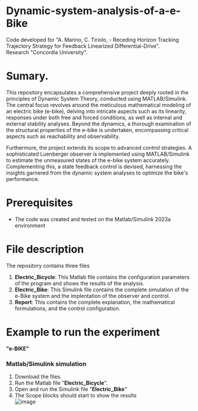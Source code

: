 # Dynamic-system-analysis-of-a-e-Bike

Code developed for "A. Marino, C. Tiriolo, - Receding Horizon Tracking Trajectory Strategy for Feedback Linearized Differential-Drive".  
Research "Concordia University".  

# Sumary.

This repository encapsulates a comprehensive project deeply rooted in the principles of Dynamic System Theory, conducted using MATLAB/Simulink. The central focus revolves around the meticulous mathematical modeling of an electric bike (e-bike), delving into intricate aspects such as its linearity, responses under both free and forced conditions, as well as internal and external stability analyses. Beyond the dynamics, a thorough examination of the structural properties of the e-bike is undertaken, encompassing critical aspects such as reachability and observability.

Furthermore, the project extends its scope to advanced control strategies. A sophisticated Luenberger observer is implemented using MATLAB/Simulink to estimate the unmeasured states of the e-bike system accurately. Complementing this, a state feedback control is devised, harnessing the insights garnered from the dynamic system analyses to optimize the bike's performance.

  
# Prerequisites
- The code was created and tested on the Matlab/Simulink 2023a environment

# File description
The repository contains three files
1. **Electric_Bicycle**: This Matlab file contains the configuration parameters of the program and shows the results of the analysis.
2. **Electric_Bike**: This Simulink file contains the complete simulation of the e-Bike system and the implentation of the observer and control.
3. **Report**: This contains the complete explanation, the mathematical formulations, and the control configuration.


# Example to run the experiment  
**"e-BIKE"**
### Matlab/Simulink simulation 
1. Download the files. 
2. Run the Matlab file "**Electric_Bicycle**".
3. Open and run the Simulink file "**Electric_Bike**"
4. The Scope blocks should start to show the results  
![image](https://github.com/fercho-0109/CNC-2D-cutting-machine-Control/assets/40362695/fdf0f90a-b552-409e-ade6-690a95bdbeeb)


